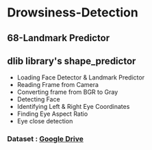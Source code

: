 # Drowsiness-Detection
## 68-Landmark Predictor  
## dlib library's shape_predictor
 
-  Loading Face Detector & Landmark Predictor 
-  Reading Frame from Camera
-  Converting  frame from BGR to Gray
-  Detecting Face
-  Identifying Left & Right Eye Coordinates
-  Finding Eye Aspect Ratio      
-  Eye close detection 
 
 ### Dataset : [Google Drive](https://drive.google.com/drive/folders/1yii2SGEpdhRvr58iIPecUBzkagNPBNYZ?usp=sharing)
